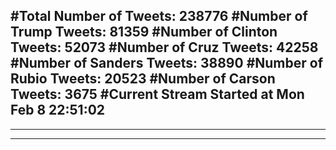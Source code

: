 #Total Number of Tweets: 238776 
#Number of Trump Tweets: 81359
#Number of Clinton Tweets: 52073
#Number of Cruz Tweets: 42258
#Number of Sanders Tweets: 38890
#Number of Rubio Tweets: 20523
#Number of Carson Tweets: 3675
#Current Stream Started at Mon Feb  8 22:51:02
---
---
---
